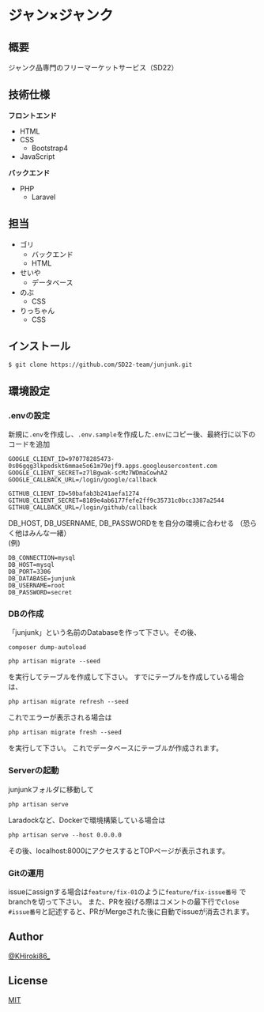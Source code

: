 # ジャン×ジャンク
## 概要

ジャンク品専門のフリーマーケットサービス（SD22）

## 技術仕様

**フロントエンド**

- HTML
- CSS
    - Bootstrap4
- JavaScript

**バックエンド**

- PHP
    - Laravel

## 担当
- ゴリ
    - バックエンド
    - HTML
- せいや
    - データベース
- のぶ
    - CSS
- りっちゃん
    - CSS

## インストール

```
$ git clone https://github.com/SD22-team/junjunk.git
```

## 環境設定
### .envの設定
新規に```.env```を作成し、```.env.sample```を作成した```.env```にコピー後、最終行に以下のコードを追加
```
GOOGLE_CLIENT_ID=970778285473-0s06gqg3lkpedskt6mmae5o61m79ejf9.apps.googleusercontent.com
GOOGLE_CLIENT_SECRET=z7lBgwak-scMz7WDmaCowhA2
GOOGLE_CALLBACK_URL=/login/google/callback

GITHUB_CLIENT_ID=50bafab3b241aefa1274
GITHUB_CLIENT_SECRET=8189e4ab6177fefe2ff9c35731c0bcc3387a2544
GITHUB_CALLBACK_URL=/login/github/callback
```

DB_HOST, DB_USERNAME, DB_PASSWORDをを自分の環境に合わせる
（恐らく他はみんな一緒）<br>
(例)
```
DB_CONNECTION=mysql
DB_HOST=mysql
DB_PORT=3306
DB_DATABASE=junjunk
DB_USERNAME=root
DB_PASSWORD=secret
```

### DBの作成
「junjunk」という名前のDatabaseを作って下さい。その後、
```
composer dump-autoload
```
```
php artisan migrate --seed
```
を実行してテーブルを作成して下さい。
すでにテーブルを作成している場合は、
```
php artisan migrate refresh --seed
```
これでエラーが表示される場合は
```
php artisan migrate fresh --seed
```
を実行して下さい。
これでデータベースにテーブルが作成されます。

### Serverの起動
junjunkフォルダに移動して
```
php artisan serve
```

Laradockなど、Dockerで環境構築している場合は
```
php artisan serve --host 0.0.0.0
```
その後、localhost:8000にアクセスするとTOPページが表示されます。

### Gitの運用
issueにassignする場合は```feature/fix-01```のように```feature/fix-issue番号``` でbranchを切って下さい。
また、PRを投げる際はコメントの最下行で```close #issue番号```と記述すると、PRがMergeされた後に自動でissueが消去されます。

## Author

[@KHiroki86_](https://twitter.com/KHiroki86_)

## License

[MIT](http://b4b4r07.mit-license.org)
